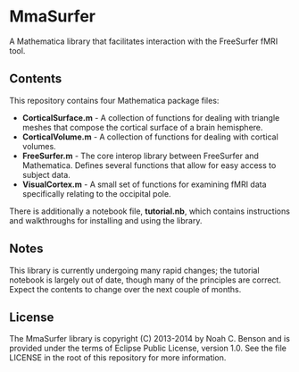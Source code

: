 # MmaSurfer ####################################################################

A Mathematica library that facilitates interaction with the FreeSurfer fMRI 
tool.

## Contents ####################################################################

This repository contains four Mathematica package files:
 * **CorticalSurface.m** - A collection of functions for dealing with triangle
   meshes that compose the cortical surface of a brain hemisphere.
 * **CorticalVolume.m** - A collection of functions for dealing with cortical 
   volumes.
 * **FreeSurfer.m** - The core interop library between FreeSurfer and 
   Mathematica. Defines several functions that allow for easy access to subject
   data.
 * **VisualCortex.m** - A small set of functions for examining fMRI data 
   specifically relating to the occipital pole.

There is additionally a notebook file, **tutorial.nb**, which contains 
instructions and walkthroughs for installing and using the library.

## Notes #######################################################################

This library is currently undergoing many rapid changes; the tutorial notebook
is largely out of date, though many of the principles are correct. Expect the
contents to change over the next couple of months.

## License #####################################################################

The MmaSurfer library is copyright (C) 2013-2014 by Noah C. Benson and is 
provided under the terms of Eclipse Public License, version 1.0. See the file
LICENSE in the root of this repository for more information.
